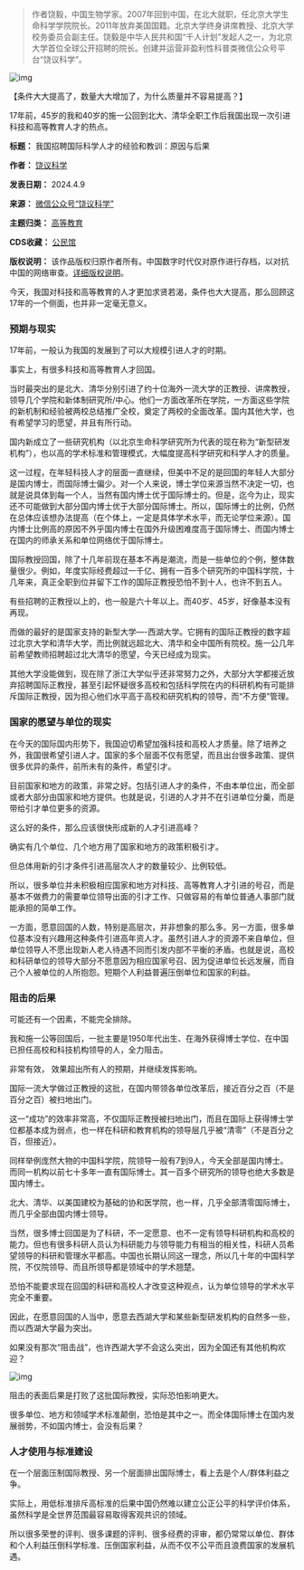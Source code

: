 
> 作者饶毅，中国生物学家。2007年回到中国，在北大就职，任北京大学生命科学学院院长。2011年放弃美国国籍。北京大学终身讲席教授、北京大学校务委员会副主任。饶毅是中华人民共和国“千人计划”发起人之一，为北京大学首位全球公开招聘的院长。创建并运营非盈利性科普类微信公众号平台“饶议科学”。


![img](https://chinadigitaltimes.net/chinese/files/2024/04/2498cebcb6c84f96aeb561a9f22bc97c.jpeg)


【条件大大提高了，数量大大增加了，为什么质量并不容易提高？】


17年前，45岁的我和40岁的施一公回到北大、清华全职工作后我国出现一次引进科技和高等教育人才的热点。




**标题：** 我国招聘国际科学人才的经验和教训：原因与后果  

**作者：** [饶议科学](https://chinadigitaltimes.net/space/饶议科学)  

**发表日期：** 2024.4.9  

**来源：** [微信公众号“饶议科学”](https://web.archive.org/web/20240409135959/https://mp.weixin.qq.com/s/ZlOLFvuHht9_5mbrHhGwgw)  

**主题归类：** [高等教育](https://chinadigitaltimes.net/space/高等教育)  

**CDS收藏：** [公民馆](https://chinadigitaltimes.net/space/%E5%85%AC%E6%B0%91%E9%A6%86)  

**版权说明：** 该作品版权归原作者所有。中国数字时代仅对原作进行存档，以对抗中国的网络审查。[详细版权说明](https://chinadigitaltimes.net/chinese/copyright)。


今天，我国对科技和高等教育的人才更加求贤若渴，条件也大大提高，那么回顾这17年的一个侧面，也并非一定毫无意义。


### 预期与现实


17年前，一般认为我国的发展到了可以大规模引进人才的时期。


事实上，有很多科技和高等教育人才回国。


当时最突出的是北大、清华分别引进了约十位海外一流大学的正教授、讲席教授，领导几个学院和新体制研究所/中心。他们一方面改革所在学院，一方面这些学院的新机制和经验被两校总结推广全校，奠定了两校的全面改革。国内其他大学，也有希望学习的愿望，并且有所行动。


国内新成立了一些研究机构（以北京生命科学研究所为代表的现在称为“新型研发机构”），也以高的学术标准和管理模式，大幅度提高科学研究和科学人才的质量。


这一过程，在年轻科技人才的层面一直继续，但美中不足的是回国的年轻人大部分是国内博士，而国际博士偏少。对一个人来说，博士学位来源当然不决定一切，也就是说具体到每一个人，当然有国内博士优于国际博士的。但是，迄今为止，现实还不可能做到大部分国内博士优于大部分国际博士。所以，国际博士的比例，仍然在总体应该想办法提高（在个体上，一定是具体学术水平，而无论学位来源）。国内博士比例高的原因不外乎国内博士在国外升级困难度高于国际博士、而国内博士在国内的师承关系和单位网络优于国际博士。


国际教授回国，除了十几年前现在基本不再是潮流，而是一些单位的个例，整体数量很少。例如，年度实际经费超过一千亿、拥有一百多个研究所的中国科学院，十几年来，真正全职到位并留下工作的国际正教授恐怕不到十人，也许不到五人。


有些招聘的正教授以上的，也一般是六十年以上。而40岁、45岁，好像基本没有再现。


而做的最好的是国家支持的新型大学—-西湖大学。它拥有的国际正教授的数字超过北京大学和清华大学，而比例就远超北大、清华和全中国所有院校。施一公几年前希望教师招聘超过北大清华的愿望，今天已经成为现实。


其他大学没能做到，现在除了浙江大学似乎还非常努力之外，大部分大学都接近放弃招聘国际正教授，甚至引起怀疑很多高校和包括科学院在内的科研机构有可能排斥国际正教授，因为担心他们水平高于高校和研究机构的领导，而“不方便”管理。


### 国家的愿望与单位的现实


在今天的国际国内形势下，我国迫切希望加强科技和高校人才质量。除了培养之外，我国很希望引进人才。国家的多个层面不仅有愿望，而且出台很多政策、提供很多优异的条件，前所未有的条件，希望引才。


目前国家和地方的政策，非常之好。包括引进人才的条件，不由本单位出，而全部或者大部分由国家和地方提供。也就是说，引进的人才并不在引进单位分羹，而是带给引才单位更多的资源。


这么好的条件，那么应该很快形成新的人才引进高峰？


确实有几个单位、几个地方用了国家和地方的政策积极引才。


但总体用新的引才条件引进高层次人才的数量较少、比例较低。


所以，很多单位并未积极相应国家和地方对科技、高等教育人才引进的号召，而是基本不做费力的需要单位领导出面的引才工作、只做容易的有单位普通人事部门就能承担的简单工作。


一方面，愿意回国的人数，特别是高层次，并非想象的那么多。另一方面，很多单位基本没有兴趣用这种条件引进高年资人才。虽然引进人才的资源不来自单位，但单位领导人不愿出现新人老人待遇不同而引发内部不平衡的矛盾。也就是说，高校和科研单位的领导大部分不愿意因为相应国家号召、因为促进单位长远发展，而自己个人被单位的人所抱怨。短期个人利益普遍压倒单位和国家的利益。


### 阻击的后果


可能还有一个因素，不能完全排除。


我和施一公等回国后，一批主要是1950年代出生、在海外获得博士学位、在中国已担任高校和科技机构领导的人，全力阻击。


非常有效， 效果超出所有人的预期，并继续发挥影响。


国际一流大学做过正教授的这批，在国内带领各单位改革后，接近百分之百（不是百分之百）被扫地出门。


这一“成功”的效率非常高，不仅国际正教授被扫地出门，而且在国际上获得博士学位都基本成为弱点，也一样在科研和教育机构的领导层几乎被“清零”（不是百分之百，但接近）。


同样举例庞然大物的中国科学院，院领导一般有7到9人，今天全部是国内博士。而同一机构以前七十多年一直有国际博士。其一百多个研究所的领导也绝大多数是国内博士。


北大、清华、以美国建校为基础的协和医学院，也一样，几乎全部清零国际博士，而几乎全部由国内博士领导。


当然，很多博士回国是为了科研，不一定愿意、也不一定有领导科研机构和高校的能力。但也有很多科研人员认为科研能力与领导能力有相当的相关性，科研人员希望领导的科研和管理水平都高。中国也长期认同这一理念，所以几十年的中国科学院，不仅院领导、而且所领导都是领域中的学术翘楚。


恐怕不能要求现在回国的科研和高校人才改变这种观点，认为单位领导的学术水平完全不重要。


因此，在愿意回国的人当中，愿意去西湖大学和某些新型研发机构的自然多一些，而以西湖大学最为突出。


如果没有那次“阻击战”，也许西湖大学不会这么突出，因为全国还有其他机构欢迎？  

![img](https://chinadigitaltimes.net/chinese/files/2024/04/Eeo2YPUZ5HVNepMP0CUXTOVHTShvSUDwN5bV2jeW1do.jpeg)


阻击的表面后果是打败了这批国际教授，实际恐怕影响更大。


很多单位、地方和领域学术标准颠倒，恐怕是其中之一。而全体国际博士在国内发展弱势，不如国内博士，会没有后果？


### 人才使用与标准建设


在一个层面压制国际教授、另一个层面排出国际博士，看上去是个人/群体利益之争。


实际上，用低标准排斥高标准的后果中国仍然难以建立公正公平的科学评价体系，虽然科学是全世界范围最容易取得客观共识的领域。


所以很多荣誉的评判、很多课题的评判、很多经费的评审，都仍常常以单位、群体和个人利益压倒科学标准、压倒国家利益，从而不仅不公平而且浪费国家的发展机遇。

